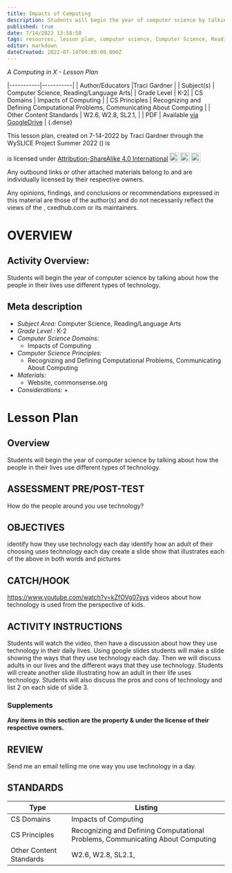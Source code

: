 ```yaml
---
title: Impacts of Computing
description: Students will begin the year of computer science by talking about how the people in their lives use different types of technology.
published: true
date: 7/14/2022 13:58:58
tags: resources, lesson plan, computer science, Computer Science, Reading/Language Arts 
editor: markdown
dateCreated: 2022-07-14T00:00:00.000Z
---
```

*A Computing in X - Lesson Plan*

|-----------|-----------|
| Author/Educators |Traci Gardner |
| Subject(s) | Computer Science, Reading/Language Arts|
| Grade Level | K-2|
| CS Domains | Impacts of Computing |
| CS Principles | Recognizing and Defining Computational Problems, Communicating About Computing |
| Other Content Standards | W2.6, W2.8, SL2.1, | 
| PDF | Available [via GoogleDrive]() |
{.dense}






This lesson plan, created on 7-14-2022 by Traci Gardner through the  WySLICE Project Summer 2022 () is  <p xmlns:cc="http://creativecommons.org/ns#" >  is licensed under <a href="http://creativecommons.org/licenses/by-sa/4.0/?ref=chooser-v1" target="_blank" rel="license noopener noreferrer" style="display:inline-block;">Attribution-ShareAlike 4.0 International<img style="height:22px!important;margin-left:3px;vertical-align:text-bottom;" src="https://mirrors.creativecommons.org/presskit/icons/cc.svg?ref=chooser-v1"><img style="height:22px!important;margin-left:3px;vertical-align:text-bottom;" src="https://mirrors.creativecommons.org/presskit/icons/by.svg?ref=chooser-v1"><img style="height:22px!important;margin-left:3px;vertical-align:text-bottom;" src="https://mirrors.creativecommons.org/presskit/icons/sa.svg?ref=chooser-v1"></a></p>


Any outbound links or other attached materials belong to and are individually licensed by their respective owners. 


Any opinions, findings, and conclusions or recommendations expressed in this material are those of the author(s) and do not necessarily reflect the views of the , cxedhub.com or its maintainers.


# OVERVIEW
## Activity Overview:  
Students will begin the year of computer science by talking about how the people in their lives use different types of technology.
## Meta description
+ *Subject Area:* Computer Science, Reading/Language Arts 
+ *Grade Level :* K-2 
+ *Computer Science Domains:*
   + Impacts of Computing
+ *Computer Science Principles:*
   + Recognizing and Defining Computational Problems, Communicating About Computing
+ *Materials:* 
   + Website, commonsense.org
+ *Considerations:*
   + 


# Lesson Plan
## Overview
Students will begin the year of computer science by talking about how the people in their lives use different types of technology.
## ASSESSMENT PRE/POST-TEST
How do the people around you use technology?
## OBJECTIVES
identify how they use technology each day
identify how an adult  of their choosing uses technology each day
create a slide show that illustrates each of the above in both words and pictures


## CATCH/HOOK
https://www.youtube.com/watch?v=kZfOVg07sys 
videos about how technology is used from the perspective of kids.


## ACTIVITY INSTRUCTIONS
Students will watch the video, then have a discussion about how they use technology in their daily lives. Using google slides students will make a slide showing the ways that they use technology each day. Then we will discuss adults in our lives and the different ways that they use technology. Students will create another slide illustrating how an adult in their life uses technology. Students will also discuss the pros and cons of technology and list  2 on each side of slide 3.


### Supplements
**Any items in this section are the property & under the license of their respective owners.**






## REVIEW
Send me an email telling me one way you use technology in a day.
## STANDARDS        
| Type | Listing | 
|-----------|-----------|
| CS Domains  | Impacts of Computing|
| CS Principles   | Recognizing and Defining Computational Problems, Communicating About Computing|
| Other Content Standards | W2.6, W2.8, SL2.1,  |